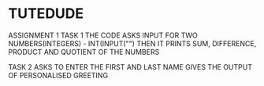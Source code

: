 # TUTEDUDE
ASSIGNMENT 1
TASK 1 
THE CODE ASKS INPUT FOR TWO NUMBERS(INTEGERS) - INT(INPUT("")
THEN IT PRINTS SUM, DIFFERENCE, PRODUCT AND QUOTIENT OF THE NUMBERS 

TASK 2 
ASKS TO ENTER THE FIRST AND LAST NAME 
GIVES THE OUTPUT OF PERSONALISED GREETING 
